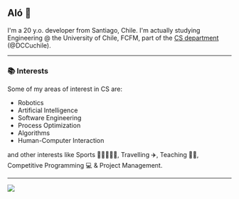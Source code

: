 ## Aló 👋 
I'm a 20 y.o. developer from Santiago, Chile. I'm actually studying Engineering @ the University of Chile, FCFM, part of the [CS department](https://www.dcc.uchile.cl/) (@DCCuchile).

---
### 📚 Interests
Some of my areas of interest in CS are:
* Robotics
* Artificial Intelligence
* Software Engineering
* Process Optimization
* Algorithms
* Human-Computer Interaction

and other interests like Sports 🎾🏓👟🚴‍♂️, Travelling ✈️, Teaching 👨‍🏫, Competitive Programming 💻 & Project Management.

---
![](https://komarev.com/ghpvc/?username=maxfloresv)


